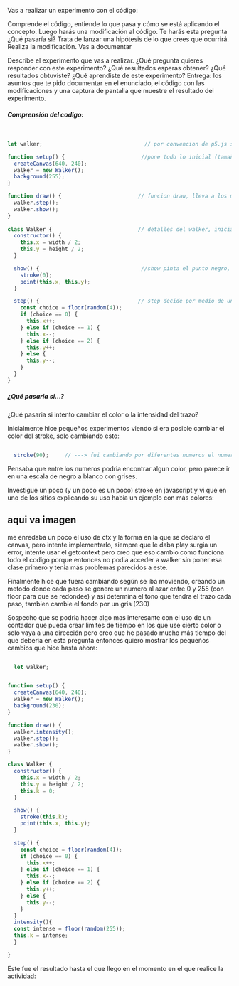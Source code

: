 Vas a realizar un experimento con el código:

Comprende el código, entiende lo que pasa y cómo se está aplicando el concepto.
Luego harás una modificación al código. Te harás esta pregunta ¿Qué pasaría si?
Trata de lanzar una hipótesis de lo que crees que ocurrirá.
Realiza la modificación.
Vas a documentar

Describe el experimento que vas a realizar.
¿Qué pregunta quieres responder con este experimento?
¿Qué resultados esperas obtener?
¿Qué resultados obtuviste?
¿Qué aprendiste de este experimento?
Entrega: los asuntos que te pido documentar en el enunciado, el código con las modificaciones y una captura de pantalla que muestre el resultado del experimento.

##### Comprensión del codigo:

``` js


let walker;                                // por convencion de p5.js seu sa let para declarar cualquier variable

function setup() {                        //pone todo lo inicial (tamaño del canvas, color y la funcion walker
  createCanvas(640, 240);
  walker = new Walker();
  background(255);
}

function draw() {                        // funcion draw, lleva a los metodos show y step, que son los que pintan y escogen la siguiente dirección para pintar 
  walker.step();
  walker.show();
}
   
class Walker {                           // detalles del walker, inicia en la mitad de la pantalla, sus coordinadas vistas en los objetos x y y, que son la mitad del ancho y el alto
  constructor() {
    this.x = width / 2;
    this.y = height / 2;
  }

  show() {                                //show pinta el punto negro, con stroke en las coordinadas x y y
    stroke(0);
    point(this.x, this.y);
  }

  step() {                               // step decide por medio de un random la proxima posicion del walker, cambiando los valores de x y y dependiendo del eandom    
    const choice = floor(random(4));      
    if (choice == 0) {
      this.x++;
    } else if (choice == 1) {
      this.x--;
    } else if (choice == 2) {
      this.y++;
    } else {
      this.y--;
    }
  }
}
```

##### ¿Qué pasaria si...?

¿Qué pasaria si intento cambiar el color o la intensidad del trazo?

Inicialmente hice pequeños experimentos viendo si era posible cambiar el color del stroke, solo cambiando esto:

``` js

  stroke(90);     // ---> fui cambiando por diferentes numeros el numero en el parentesis, sospechando que era el color del trazo igual que el 255 del canvas es el blanco de fondo

```
Pensaba que entre los numeros podria encontrar algun color, pero parece ir en una escala de negro a blanco con grises.


Investigue un poco (y un poco es un poco) stroke en javascript y vi que en uno de los sitios explicando su uso habia un ejemplo con más colores:

## aqui va imagen

me enredaba un poco el uso de ctx y la forma en la que se declaro el canvas, pero intente implementarlo, siempre que le daba play surgia un error, intente usar el getcontext pero creo que eso cambio como funciona todo el codigo porque entonces no podia acceder a walker sin poner esa clase primero y tenia más problemas parecidos a este.

Finalmente hice que fuera cambiando según se iba moviendo, creando un metodo donde cada paso se genere un numero al azar entre 0 y 255 (con floor para que se redondee) y asi determina el tono que tendra el trazo cada paso, tambien cambie el fondo por un gris (230)

Sospecho que se podria hacer algo mas interesante con el uso de un contador que pueda crear limites de tiempo en los que use cierto color o solo vaya a una dirección pero creo que he pasado mucho más tiempo del que deberia en esta pregunta entonces quiero mostrar los pequeños cambios que hice hasta ahora:

``` js

  let walker;


function setup() {
  createCanvas(640, 240);
  walker = new Walker();
  background(230);
}

function draw() {
  walker.intensity();
  walker.step();
  walker.show();
}

class Walker {
  constructor() {
    this.x = width / 2;
    this.y = height / 2;
    this.k = 0;
  }

  show() {
    stroke(this.k);
    point(this.x, this.y);
  }

  step() {
    const choice = floor(random(4));
    if (choice == 0) {
      this.x++;
    } else if (choice == 1) {
      this.x--;
    } else if (choice == 2) {
      this.y++;
    } else {
      this.y--;
    }
  }
  intensity(){
  const intense = floor(random(255));
  this.k = intense;
  }

}

```

Este fue el resultado hasta el que llego en el momento en el que realice la actividad:
